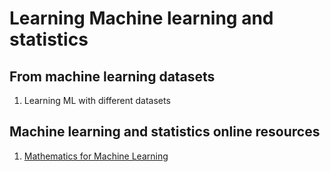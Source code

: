 # Learning Machine learning and statistics

## From machine learning datasets
1. Learning ML with different datasets

## Machine learning and statistics online resources
1. [Mathematics for Machine Learning](https://mml-book.github.io/)
